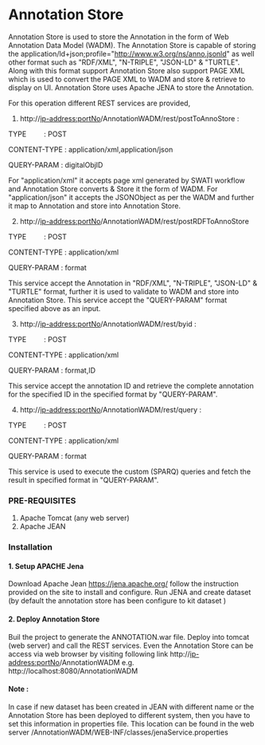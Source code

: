 # Annotation Store
Annotation Store is used to store the Annotation in the form of Web Annotation Data Model (WADM).
The Annotation Store is capable of storing the application/ld+json;profile="http://www.w3.org/ns/anno.jsonld" as well other format such as "RDF/XML", "N-TRIPLE", "JSON-LD" & "TURTLE". Along with this format support Annotation Store also support PAGE XML which is used to convert the PAGE XML to WADM and store & retrieve to display on UI.
Annotation Store uses Apache JENA to store the Annotation.

For this operation different REST services are provided,
1. http://<ip-address:portNo>/AnnotationWADM/rest/postToAnnoStore : 

TYPE         : POST


CONTENT-TYPE : application/xml,application/json


QUERY-PARAM  : digitalObjID

For "application/xml" it accepts page xml generated by SWATI workflow and Annotation Store converts & Store it the form of WADM.
For "application/json" it accepts the JSONObject as per the WADM and further it map to Annotation and store into Annotation Store.

2. http://<ip-address:portNo>/AnnotationWADM/rest/postRDFToAnnoStore

TYPE         : POST


CONTENT-TYPE : application/xml


QUERY-PARAM  : format


This service accept the Annotation in "RDF/XML", "N-TRIPLE", "JSON-LD" & "TURTLE" format, further it is used to validate to WADM and store into Annotation Store. This service accept the "QUERY-PARAM" format specified above as an input.

3. http://<ip-address:portNo>/AnnotationWADM/rest/byid  : 

TYPE         : POST


CONTENT-TYPE : application/xml


QUERY-PARAM  : format,ID



This service accept the annotation ID and retrieve the complete annotation for the specified ID  in the specified format by "QUERY-PARAM".

4. http://<ip-address:portNo>/AnnotationWADM/rest/query : 

TYPE         : POST


CONTENT-TYPE : application/xml


QUERY-PARAM  : format



This service is used to execute the custom (SPARQ) queries and fetch the result in specified format in "QUERY-PARAM".

### PRE-REQUISITES
1. Apache Tomcat (any web server)
2. Apache JEAN

### Installation
#### 1. Setup APACHE Jena
Download Apache Jean https://jena.apache.org/ follow the instruction provided on the site to install and configure.
Run JENA and create dataset (by default the annotation store has been configure to kit  dataset )
#### 2. Deploy Annotation Store
Buil the project to generate the ANNOTATION.war file. Deploy into tomcat (web server) and call the REST services.
Even the Annotation Store can be access via web browser by visiting following link http://<ip-address:portNo>/AnnotationWADM
e.g. http://localhost:8080/AnnotationWADM

#### Note :
In case if new dataset has been created in JEAN with different name or the Annotation Store has been deployed to different system, 
then you have to set this information in properties file. This location can be found in the web server /AnnotationWADM/WEB-INF/classes/jenaService.properties
